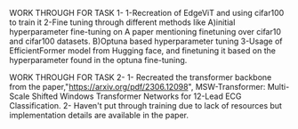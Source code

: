 WORK THROUGH FOR TASK 1-
1-Recreation of EdgeViT and using cifar100 to train it
2-Fine tuning through different methods like
	A)initial hyperparameter fine-tuning on A paper mentioning finetuning over cifar10 and cifar100 datasets.
	B)Optuna based hyperparameter tuning
3-Usage of EfficientFormer model from Hugging face, and finetuning it based on the hyperparameter found in the optuna fine-tuning.

WORK THROUGH FOR TASK 2-
1- Recreated the transformer backbone from the paper,"https://arxiv.org/pdf/2306.12098", MSW-Transformer: Multi-Scale Shifted Windows
Transformer Networks for 12-Lead ECG Classification.
2- Haven't put through training due to lack of resources but implementation details are available in the paper.
